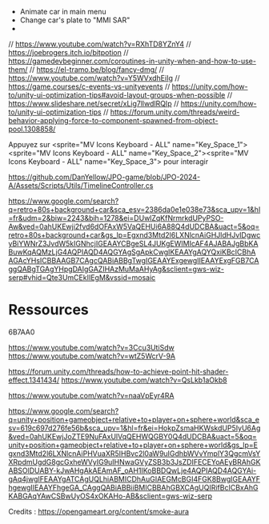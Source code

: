 - Animate car in main menu
- Change car's plate to "MMI SAR"
- 


// https://www.youtube.com/watch?v=RXhTD8YZnY4
// https://joebrogers.itch.io/bitpotion
// https://gamedevbeginner.com/coroutines-in-unity-when-and-how-to-use-them/
// https://el-tramo.be/blog/fancy-dmg/
// https://www.youtube.com/watch?v=Y5WVxdhEiIg
// https://game.courses/c-events-vs-unityevents
// https://unity.com/how-to/unity-ui-optimization-tips#avoid-layout-groups-when-possible
// https://www.slideshare.net/secret/xLig7llwdlRQIp
// https://unity.com/how-to/unity-ui-optimization-tips
// https://forum.unity.com/threads/weird-behavior-applying-force-to-component-spawned-from-object-pool.1308858/

Appuyez sur <sprite="MV Icons Keyboard - ALL" name="Key_Space_1"><sprite="MV Icons Keyboard - ALL" name="Key_Space_2"><sprite="MV Icons Keyboard - ALL" name="Key_Space_3"> pour interagir

https://github.com/DanYellow/JPO-game/blob/JPO-2024-A/Assets/Scripts/Utils/TimelineController.cs

https://www.google.com/search?q=retro+80s+background+car&sca_esv=2386da0e1e038e73&sca_upv=1&hl=fr&udm=2&biw=2243&bih=1278&ei=DUwlZqKfNrmrkdUPyPSO-Aw&ved=0ahUKEwji2fvd6dOFAxW5VaQEHUi6A88Q4dUDCBA&uact=5&oq=retro+80s+background+car&gs_lp=Egxnd3Mtd2l6LXNlcnAiGHJldHJvIDgwcyBiYWNrZ3JvdW5kIGNhcjIGEAAYCBgeSL4JUKgEWIMIcAF4AJABAJgBbKABuwKqAQMzLjG4AQPIAQD4AQGYAgSgApkCwgIKEAAYgAQYQxiKBcICBhAAGAcYHsICBBAAGB7CAgcQABiABBgTwgIGEAAYExgewgIIEAAYExgFGB7CAggQABgTGAgYHpgDAIgGAZIHAzMuMaAHyAg&sclient=gws-wiz-serp#vhid=Qte3UmCEkIIEgM&vssid=mosaic
# Ressources

6B7AA0

https://www.youtube.com/watch?v=3Ccu3UtiSdw
https://www.youtube.com/watch?v=wtZ5WcrV-9A

https://forum.unity.com/threads/how-to-achieve-point-hit-shader-effect.1341434/
https://www.youtube.com/watch?v=QsLkb1aOkb8

https://www.youtube.com/watch?v=naaVpEyr4RA

https://www.google.com/search?q=unity+position+gameobject+relative+to+player+on+sphere+world&sca_esv=619c697d276fe56b&sca_upv=1&hl=fr&ei=HokpZsmaHKWskdUP5IyU6Ag&ved=0ahUKEwjJoZTE9NuFAxUlVqQEHWQGBY0Q4dUDCBA&uact=5&oq=unity+position+gameobject+relative+to+player+on+sphere+world&gs_lp=Egxnd3Mtd2l6LXNlcnAiPHVuaXR5IHBvc2l0aW9uIGdhbWVvYmplY3QgcmVsYXRpdmUgdG8gcGxheWVyIG9uIHNwaGVyZSB3b3JsZDIFECEYoAEyBRAhGKABSOlDUABY-kJwAHgAkAEAmAF_oAH1IKoBBDQwLje4AQPIAQD4AQGYAi-gAq4jwgIFEAAYgATCAgUQLhiABMICDhAuGIAEGMcBGI4FGK8BwgIGEAAYFhgewgIIEAAYFhgeGA_CAggQABiABBiiBMICBBAhGBXCAgUQIRifBcICBxAhGKABGAqYAwCSBwUyOS4xOKAHo-AB&sclient=gws-wiz-serp

Credits : https://opengameart.org/content/smoke-aura